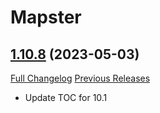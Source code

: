 # Mapster

## [1.10.8](https://github.com/Nevcairiel/Mapster/tree/1.10.8) (2023-05-03)
[Full Changelog](https://github.com/Nevcairiel/Mapster/compare/1.10.7...1.10.8) [Previous Releases](https://github.com/Nevcairiel/Mapster/releases)

- Update TOC for 10.1  
